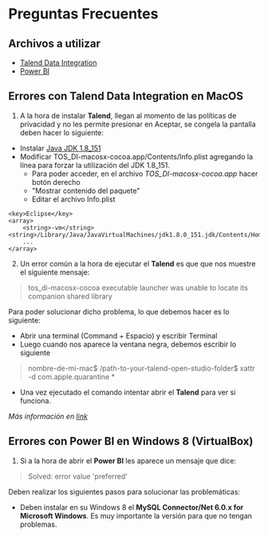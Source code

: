 # Preguntas Frecuentes

## Archivos a utilizar
* [Talend Data Integration](https://info.talend.com/trial-talend-data-integration.html)
* [Power BI](https://go.microsoft.com/fwlink/?LinkId=521662&clcid=0x409)

## Errores con **Talend Data Integration** en MacOS

1) A la hora de instalar **Talend**, llegan al momento de las políticas de privacidad y no les permite presionar en Aceptar, se congela la pantalla deben hacer lo siguiente:

* Instalar [Java JDK 1.8_151](http://www.oracle.com/technetwork/java/javase/downloads/java-archive-javase8-2177648.html#thankYouDivjdk-8u151-oth-JPR)
* Modificar TOS_DI-macosx-cocoa.app/Contents/Info.plist agregando la línea para forzar la utilización del JDK 1.8_151. 
	* Para poder acceder, en el archivo *TOS_DI-macosx-cocoa.app* hacer botón derecho 
	* "Mostrar contenido del paquete"
	* Editar el archivo Info.plist

``` plist
<key>Eclipse</key>
<array>
	<string>-vm</string><string>/Library/Java/JavaVirtualMachines/jdk1.8.0_151.jdk/Contents/Home/bin/java</string>
	...
</array>
```

2) Un error común a la hora de ejecutar el **Talend** es que que nos muestre el siguiente mensaje:

> tos_di-macosx-cocoa executable launcher was unable to locate its companion shared library

Para poder solucionar dicho problema, lo que debemos hacer es lo siguiente:
* Abrir una terminal (Command + Espacio) y escribir Terminal
* Luego cuando nos aparece la ventana negra, debemos escribir lo siguiente
> nombre-de-mi-mac$ /path-to-your-talend-open-studio-folder$ xattr -d com.apple.quarantine *

* Una vez ejecutado el comando intentar abrir el **Talend** para ver si funciona.

*Más información en [link](https://community.talend.com/t5/Installing-and-Upgrading/executable-launcher-was-unable-to-locate-its-companion-shared/td-p/25582)*

## Errores con Power BI en Windows 8 (VirtualBox)

1) Si a la hora de abrir el **Power BI** les aparece un mensaje que dice:

> Solved: error value 'preferred'

Deben realizar los siguientes pasos para solucionar las problemáticas:

* Deben instalar en su Windows 8 el **MySQL Connector/Net 6.0.x for Microsoft Windows**. Es muy importante la versión para que no tengan problemas.